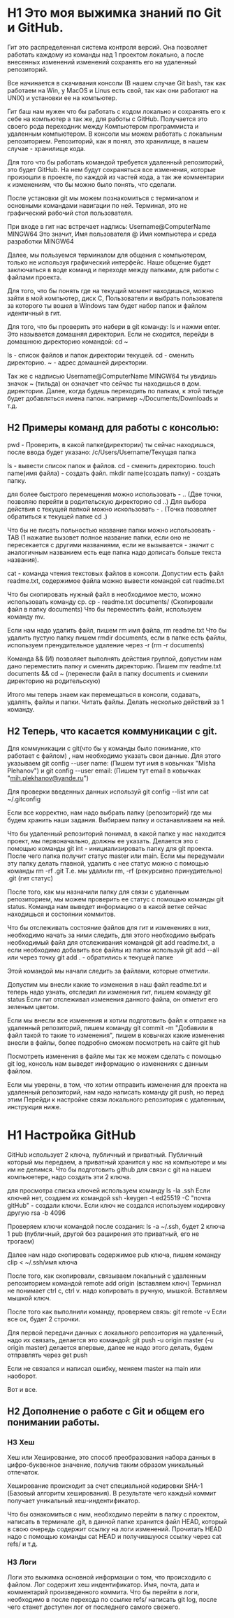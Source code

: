 # H1 Это моя выжимка знаний по Git и GitHub. 

Гит это распределенная система контроля версий. Она позволяет работать каждому из команды над 1 проектом локально, а после 
внесенных изменений изменений сохранять его на удаленный репозиторий. 

Все начинается в скачивания консоли (В нашем случае Git bash, так как работаем на Win, у MacOS и Linus есть свой, так как они 
работают на UNIX) и установки ее на компьютер.

Гит баш нам нужен что бы работать с кодом локально и сохранять его к себе на компьютер а так же, для работы с GitHub. 
Получается это своего рода переходник между Компьютером программиста и удаленным компьютером.
В консоли мы можем работать с локальным репозиторием. Репозиторий, как я понял, это хранилище, в нашем случае - хранилище кода.

Для того что бы работать командой требуется удаленный репозиторий, это будет GitHub. На нем будут сохраняться все изменения,
которые произошли в проекте, по каждой из частей кода, а так же комментарии к изменениям, что бы можно было понять, что сделали.

После установки git мы можем познакомиться с терминалом и основными командами навигации по ней.
Терминал, это не графический рабочий стол пользователя. 

При входе в гит нас встречает надпись: Username@ComputerName MINGW64 
Это значит, Имя пользователя @ Имя компьютера и среда разработки MINGW64 

Далее, мы пользуемся терминалом для общения с компьютером, только не используя графический интерфейс. 
Наше общение будет заключаться в воде команд и переходе между папками, для работы с файлами проекта.

Для того, что бы понять где на текущий момент находишься, можно зайти в мой компьютер, диск С, Пользователи и выбрать пользователя
за которого ты вошел в Windows там будет набор папок и файлом идентичный в гит.

Для того, что бы проверить это набери в git команду: ls и нажми enter. Это называется домашняя директория.
Если не сходится, перейди в домашнюю директорию командой: cd ~ 

ls - список файлов и папок директории текущей. 
cd - сменить директорию.
~ - адрес домашней директории.

Так же с надписью Username@ComputerName MINGW64 ты увидишь значок ~ (тильда) он означает что сейчас ты находишься в дом. директории.
Далее, когда будешь переходить по папкам, к этой тильде будет добавляться имена папок. например ~/Documents/Downloads и т.д.


## H2 Примеры команд для работы с консолью:

pwd - Проверить, в какой папке(директории) ты сейчас находишься, после ввода будет указано: /c/Users/Username/Текущая папка

ls - вывести список папок и файлов.
cd - сменить директорию.
touch name(имя файла) - создать файл.
mkdir name(создать папку) - создать папку.

для более быстрого перемещения можно использовать - .. (Две точки, позволяю перейти в родительскую директорию cd ..)
Для выбора действия с текущей папкой можно искользовать - . (Точка позволяет обратиться к текущей папке cd .)

Что бы не писать польностью название папки можно использовать - TAB (1 нажатие вызовет полное название папки, если оно не пересекается
с другими названиями, если не вызывается - значит с аналогичным названием есть еще папка надо дописать больше текста названия). 

cat - команда чтения текстовых файлов в консоли. Допустим есть файл readme.txt, содержимое файла можно вывести командой cat readme.txt

Что бы скопировать нужный файл в необходимое место, можно использовать команду cp. cp - readme.txt documents/ (Скопировали файл в папку documents)
Что бы переместить файл, используем команду mv. 

Если нам надо удалить файл, пишем rm имя файла, rm readme.txt
Что бы удалить пустую папку пишем rmdir documents, если в папке есть файлы, используем пренудительное удаление через -r (rm -r documents)

Команда && (И) позволяет выполнять действия группой, допустим нам дано переместить папку и сменить директорию.
Пишем mv readme.txt documents && cd ~ (перенесли файл в папку documents и сменили директорию на родительскую)

Итого мы теперь знаем как перемещаться в консоли, содавать, удалять, файлы и папки. Читать файлы. Делать несколько действий за 1 команду.

## H2 Теперь, что касается коммуникации с git. 

Для коммуникации с git(что бы у команды было понимание, кто работает с файлом) , нам необходимо указать свои данные. 
Для этого указываем git config --user name: (Пишем тут имя в ковычках "Misha Plehanov")
и git config --user email: (Пишем тут email в ковычках "mih.plekhanov@yande.ru")

Для проверки введенных данных используй git config --list или cat ~/.gitconfig

Если все корректно, нам надо выбрать папку (репозиторий) где мы будем хранить наши задания.
Выбираем папку и останавливаем на ней. 

Что бы удаленный репозиторий понимал, в какой папке у нас находится проект, мы первоначально, должны ее указать.
Делается это с помощью команды git int - инициализировать папку для git проекта. После чего папка получит статус master или main.
Если мы передумали эту папку делать главной, удалить с нее статус можно с помощью команды rm -rf .git
Т.е. мы удалили rm, -rf (рекурсивно принудительно) .git (гит статус)

После того, как мы назначили папку для связи с удаленным репозиторием, мы можем проверить ее статус с помощью команды git status. 
Команда нам выведет информацию о в какой ветке сейчас находишься и состоянии коммитов.

Что бы отслеживать состояние файлов для гит и изменениях в них, необходимо начать за ними следить, для этого необходимо выбрать необходимый
файл для отслеживания командой git add readme.txt, а если необходимо добавить все файлы из папки используй git add --all или через точку
git add . - обратились к текущей папке

Этой командой мы начали следить за файлами, которые отметили. 

Допустим мы внесли какие то изменения в наш файл readme.txt и теперь надо узнать, отследил ли изменения гит, пишем команду git status 
Если гит отслеживал изменения данного файла, он отметит его зеленым цветом. 

Если мы внесли все изменения и хотим подготовить файл к отправке на удаленный репозиторий, пишем команду 
git commit -m "Добавили в файл такой то такие то изменения", пишем в ковычках какие изменения внесли в файлы, более подробно сможем посмотреть
на сайте git hub

Посмотреть изменения в файле мы так же можем сделать с помощью git log, консоль нам выведет информацию о изменениях с данным файлом.

Если мы уверены, в том, что хотим отправить изменения для проекта на удаленный репозиторий, нам надо написать команду git push, но перед этим
Перейди к настройке связи локального репозитория с удаленным, инструкция ниже.

# H1 Настройка GitHub

GitHub использует 2 ключа, публичный и приватный. Публичный который мы передаем, а приватный хранится у нас на компьютере и мы им не делимся.
Что бы подготовить github для связи с git на нашем компьюетере, надо создать эти 2 ключа. 

для просмотра списка ключей используем команду ls -la .ssh
Если ключей нет, создаем их командой ssh -keygen -t ed25519 -C "почта gitHub" - создали ключи. 
Если ключ не создался используем кодировку другую rsa -b 4096

Проверяем ключи командой после создания:  ls -a ~/.ssh, будет 2 ключа 1 pub (публичный, другой без раширения это приватный, его не трогаем)

Далее нам надо скопировать содержимое pub ключа, пишем команду clip < ~/.ssh/имя ключа

После того, как скопировали, связываем локальный с удаленным репозиторием командой remote add origin (вставляем ключ)
Терминал не понимает ctrl c, ctrl v. надо копировать в ручную, мышкой. Вставляем мышкой ключ.

После того как выполнили команду, проверяем связь: git remote -v
Если все ок, будет 2 строчки. 

Для первой передачи данных с локального репозитория на удаленный, надо их связать, делается это командой:
git push -u origin master (-u origin master) делается впервые, далее не надо этого делать, будем отправлять через get push 

Если не связался и написал ошибку, меняем master на main или наоборот. 

Вот и все.

 
## H2 Дополнение о работе с Git и общем его понимании работы.

### H3 Хеш
Хеш или Хеширование, это способ преобразования набора данных в цифро-буквенное значение, получив таким образом уникальный отпечаток.

Хеширование происходит за счет специальной кодировки SHA-1 (Базовый алгоритм хеширования). В результате чего каждый коммит получает уникальный
хеш-индентификатор. 

Что бы ознакомиться с ним, необходимо перейти в папку с проектом, написать в терминале .git, в данной папке хранится файл HEAD, который
в свою очередь содержит ссылку на логи изменений. Прочитать HEAD надо с помощью команды cat HEAD и получившуюся ссылку через cat refs/ и т.д.

### H3 Логи
Логи это выжимка основной информации о том, что происходило с файлом. Лог содержит хеш индентификатор. Имя, почта, дата и комментарий произведенного коммита.
Что бы перейти в логи, необходимо в после перехода по ссылке refs/ написать git log, после чего станет доступен лог от последнего самого свежего. 




